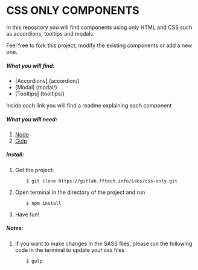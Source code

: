 # CSS ONLY COMPONENTS

In this repository you will find components using only HTML and CSS such as
accordions, tooltips and modals.

Feel free to fork this project, modify the existing components or add a new one.

##### What you will find:
- [Accordions] (accordion/)
- [Modal] (modal/)
- [Tooltips] (tooltips/)

Inside each link you will find a readme explaining each component

##### What you will need:

1. [Node](https://nodejs.org/)
2. [Gulp](https://travismaynard.com/writing/getting-started-with-gulp)

##### Install:

1. Get the project:
    ```
        $ git clone https://gitlab.fftech.info/Labs/css-only.git
    ```

2. Open terminal in the directory of the project and run

    ```
        $ npm install
    ```

3. Have fun!

##### Notes:
1. If you want to make changes in the SASS files, please run the following code in the terminal to update your css files

    ```
        $ gulp
    ```
